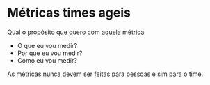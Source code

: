 # Métricas times ageis

Qual o propósito que quero com aquela métrica

- O que eu vou medir?
- Por que eu vou medir?
- Como eu vou medir?

As métricas nunca devem ser feitas para pessoas e sim para o time.








